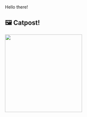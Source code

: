 Hello there!



## 🖼️ Catpost!

<sub>
    <img src="https://cdn2.thecatapi.com/images/c8b.jpg" height="256">
</sub>

